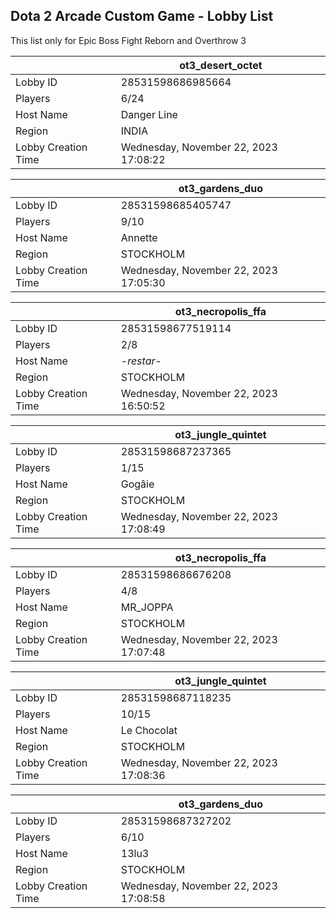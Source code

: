 ## Dota 2 Arcade Custom Game - Lobby List

This list only for Epic Boss Fight Reborn and Overthrow 3

|  | ot3_desert_octet |
| ------ | ------ |
| Lobby ID | 28531598686985664 |
| Players | 6/24 |
| Host Name | Danger Line |
| Region | INDIA |
| Lobby Creation Time | Wednesday, November 22, 2023 17:08:22 |


|  | ot3_gardens_duo |
| ------ | ------ |
| Lobby ID | 28531598685405747 |
| Players | 9/10 |
| Host Name | Annette |
| Region | STOCKHOLM |
| Lobby Creation Time | Wednesday, November 22, 2023 17:05:30 |


|  | ot3_necropolis_ffa |
| ------ | ------ |
| Lobby ID | 28531598677519114 |
| Players | 2/8 |
| Host Name | -_restar_- |
| Region | STOCKHOLM |
| Lobby Creation Time | Wednesday, November 22, 2023 16:50:52 |


|  | ot3_jungle_quintet |
| ------ | ------ |
| Lobby ID | 28531598687237365 |
| Players | 1/15 |
| Host Name | Gogâie |
| Region | STOCKHOLM |
| Lobby Creation Time | Wednesday, November 22, 2023 17:08:49 |


|  | ot3_necropolis_ffa |
| ------ | ------ |
| Lobby ID | 28531598686676208 |
| Players | 4/8 |
| Host Name | MR_JOPPA |
| Region | STOCKHOLM |
| Lobby Creation Time | Wednesday, November 22, 2023 17:07:48 |


|  | ot3_jungle_quintet |
| ------ | ------ |
| Lobby ID | 28531598687118235 |
| Players | 10/15 |
| Host Name | Le Chocolat |
| Region | STOCKHOLM |
| Lobby Creation Time | Wednesday, November 22, 2023 17:08:36 |


|  | ot3_gardens_duo |
| ------ | ------ |
| Lobby ID | 28531598687327202 |
| Players | 6/10 |
| Host Name | 13lu3 |
| Region | STOCKHOLM |
| Lobby Creation Time | Wednesday, November 22, 2023 17:08:58 |


